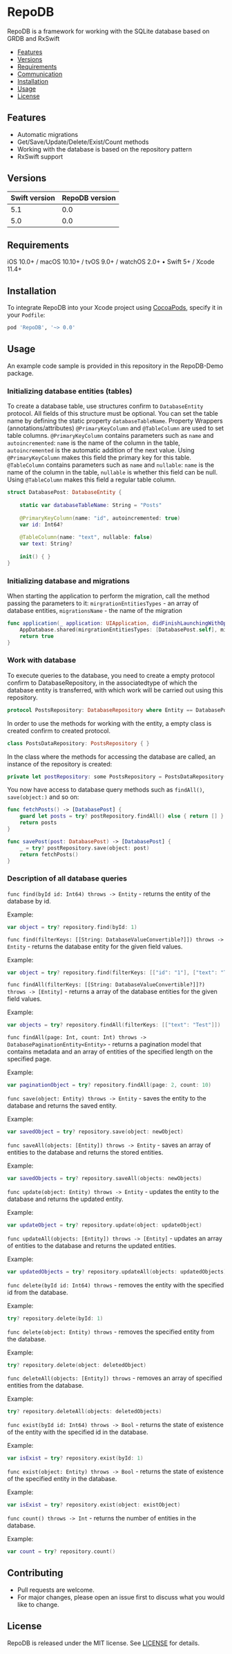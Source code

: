 # RepoDB

RepoDB is a framework for working with the SQLite database based on GRDB and RxSwift

- [Features](#Features)
- [Versions](#Versions)
- [Requirements](#Requirements)
- [Communication](#Communication)
- [Installation](#Installation)
- [Usage](#Usage)
- [License](#License)

## Features

- Automatic migrations
- Get/Save/Update/Delete/Exist/Count methods
- Working with the database is based on the repository pattern
- RxSwift support

## Versions

 |  Swift version  |  RepoDB version  |
 |-----------------|------------------|
 |       5.1       |       0.0        |
 |       5.0       |       0.0        |

## Requirements

iOS 10.0+ / macOS 10.10+ / tvOS 9.0+ / watchOS 2.0+ • Swift 5+ / Xcode 11.4+

## Installation


To integrate RepoDB into your Xcode project using [CocoaPods](https://cocoapods.org), specify it in your `Podfile`:

```bash
pod 'RepoDB', '~> 0.0'
```

## Usage


An example code sample is provided in this repository in the RepoDB-Demo package.

### Initializing database entities (tables)

To create a database table, use structures confirm to `DatabaseEntity` protocol. 
All fields of this structure must be optional. 
You can set the table name by defining the static property `databaseTableName`. 
Property Wrappers (annotations/attributes) `@PrimaryKeyColumn` and `@TableColumn` are used to set table columns.
`@PrimaryKeyColumn` contains parameters such as `name` and `autoincremented`: `name` is the name of the column in the table, `autoincremented` is the automatic addition of the next value. Using `@PrimaryKeyColumn` makes this field the primary key for this table.
`@TableColumn` contains parameters such as `name` and `nullable`: `name` is the name of the column in the table, `nullable` is whether this field can be null. Using `@TableColumn` makes this field a regular table column.

```swift
struct DatabasePost: DatabaseEntity {
    
    static var databaseTableName: String = "Posts"
    
    @PrimaryKeyColumn(name: "id", autoincremented: true)
    var id: Int64?
    
    @TableColumn(name: "text", nullable: false)
    var text: String?
    
    init() { }
}
```


### Initializing database and migrations

When starting the application to perform the migration, call the method passing the parameters to it: `mirgrationEntitiesTypes` - an array of database entities, `migrationsName` - the name of the migration

```swift
func application(_ application: UIApplication, didFinishLaunchingWithOptions launchOptions: [UIApplication.LaunchOptionsKey: Any]?) -> Bool {
    AppDatabase.shared(mirgrationEntitiesTypes: [DatabasePost.self], migrationsName: "v1").setupDatabase(for: application)
    return true
}
```


### Work with database

To execute queries to the database, you need to create a empty protocol confirm to DatabaseRepository, in the associatedtype of which the database entity is transferred, with which work will be carried out using this repository.

```swift
protocol PostsRepository: DatabaseRepository where Entity == DatabasePost { }
```


In order to use the methods for working with the entity, a empty class is created confirm to created protocol.

```swift
class PostsDataRepository: PostsRepository { }
```


In the class where the methods for accessing the database are called, an instance of the repository is created:

```swift
private let postRepository: some PostsRepository = PostsDataRepository()
```

You now have access to database query methods such as `findAll()`, `save(object:)` and so on:

```swift
func fetchPosts() -> [DatabasePost] {
    guard let posts = try? postRepository.findAll() else { return [] }
    return posts
}

func savePost(post: DatabasePost) -> [DatabasePost] {
    _ = try? postRepository.save(object: post)
    return fetchPosts()
}
```


### Description of all database queries

`func find(byId id: Int64) throws -> Entity` - returns the entity of the database by id.
    
Example: 

```swift
var object = try? repository.find(byId: 1)
```


`func find(filterKeys: [[String: DatabaseValueConvertible?]]) throws -> Entity` - returns the database entity for the given field values.
    
Example: 

```swift
var object = try? repository.find(filterKeys: [["id": "1"], ["text": "Test"]])
```


`func findAll(filterKeys: [[String: DatabaseValueConvertible?]]?) throws -> [Entity]` - returns a array of the database entities for the given field values.
    
Example: 

```swift
var objects = try? repository.findAll(filterKeys: [["text": "Test"]])
```


`func findAll(page: Int, count: Int) throws -> DatabasePaginationEntity<Entity>` - returns a pagination model that contains metadata and an array of entities of the specified length on the specified page.
    
Example: 

```swift
var paginationObject = try? repository.findAll(page: 2, count: 10)
```


`func save(object: Entity) throws -> Entity` - saves the entity to the database and returns the saved entity.

Example:

```swift
var savedObject = try? repository.save(object: newObject)
```


`func saveAll(objects: [Entity]) throws -> Entity` - saves an array of entities to the database and returns the stored entities.

Example:

```swift
var savedObjects = try? repository.saveAll(objects: newObjects)
```


`func update(object: Entity) throws -> Entity` - updates the entity to the database and returns the updated entity.

Example:

```swift
var updateObject = try? repository.update(object: updateObject)
```


`func updateAll(objects: [Entity]) throws -> [Entity]` - updates an array of entities to the database and returns the updated entities.

Example:

```swift
var updatedObjects = try? repository.updateAll(objects: updatedObjects)
```


`func delete(byId id: Int64) throws` - removes the entity with the specified id from the database.
    
Example: 

```swift
try? repository.delete(byId: 1)
```


`func delete(object: Entity) throws` - removes the specified entity from the database.
    
Example: 

```swift
try? repository.delete(object: deletedObject)
```


`func deleteAll(objects: [Entity]) throws` - removes an array of specified entities from the database.
    
Example: 

```swift
try? repository.deleteAll(objects: deletedObjects)
```


`func exist(byId id: Int64) throws -> Bool` - returns the state of existence of the entity with the specified id in the database.
    
Example: 

```swift
var isExist = try? repository.exist(byId: 1)
```


`func exist(object: Entity) throws -> Bool` - returns the state of existence of the specified entity in the database.
    
Example: 

```swift
var isExist = try? repository.exist(object: existObject)
```


`func count() throws -> Int` - returns the number of entities in the database.
    
Example: 

```swift
var count = try? repository.count()
```

## Contributing

- Pull requests are welcome. 
- For major changes, please open an issue first to discuss what you would like to change.

## License
RepoDB is released under the MIT license. See [LICENSE](https://github.com/buyakovK/RepoDB/blob/master/LICENSE) for details.
